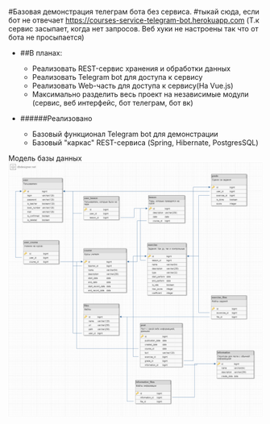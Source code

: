 #Базовая демонстрация телеграм бота без сервиса.
#тыкай сюда, если бот не отвечает https://courses-service-telegram-bot.herokuapp.com (Т.к сервис засыпает, когда нет запросов. Веб хуки не настроены так что от бота не просыпается)
* ##В планах:
    * Реализовать REST-сервис хранения и обработки данных
    * Реализовать Telegram bot для доступа к сервису
    * Реализовать Web-часть для доступа к сервису(На Vue.js)
    * Максимально разделить весь проект на независимые модули (сервис, веб интерфейс, бот телеграм, бот вк)

* ######Реализовано
    * Базовый функционал Telegram bot для демонстрации
    * Базовый "каркас" REST-сервиса (Spring, Hibernate, PostgresSQL)

Модель базы данных
![alt text](resources/database.png)